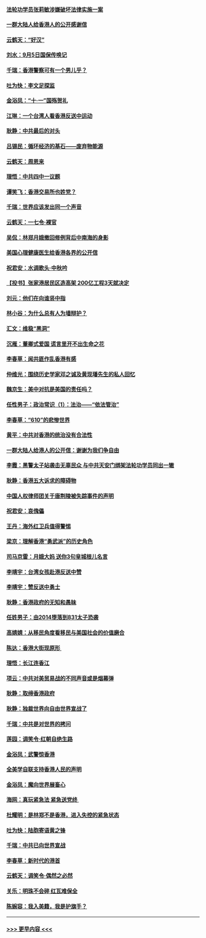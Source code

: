 #### [法轮功学员张莉敏涉嫌破坏法律实施一案](../pages/nsc993/n11517600.md?t=09130411) 
#### [一群大陆人给香港人的公开感谢信](../pages/nsc993/n11514797.md?t=09130411) 
#### [云鹤天：“好汉”](../pages/nsc993/n11513536.md?t=09130411) 
#### [刘水：9月5日国保传唤记](../pages/nsc993/n11513460.md?t=09130411) 
#### [千瑞：香港警察可有一个男儿乎？](../pages/nsc993/n11513109.md?t=09130411) 
#### [吐为快：李文足探监](../pages/nsc993/n11509622.md?t=09130411) 
#### [金浴凤：“十‧一”国殇贺礼](../pages/nsc993/n11509593.md?t=09130411) 
#### [江琳：一个台湾人看香港反送中运动](../pages/nsc993/n11509211.md?t=09130411) 
#### [耿静：中共最后的对头](../pages/nsc993/n11508308.md?t=09130411) 
#### [吕锡民：循环经济的基石——废弃物能源](../pages/nsc993/n11508212.md?t=09130411) 
#### [云鹤天：周恩来](../pages/nsc993/n11508055.md?t=09130411) 
#### [理悟：中共四中一议题](../pages/nsc993/n11507782.md?t=09130411) 
#### [谭笑飞：香港交易所也姓党？](../pages/nsc993/n11507753.md?t=09130411) 
#### [千瑞：世界应该发出同一个声音](../pages/nsc993/n11507290.md?t=09130411) 
#### [云鹤天：一七令‧裸官](../pages/nsc993/n11507177.md?t=09130411) 
#### [吴侃：林郑月娥撤回修例背后中南海的身影](../pages/nsc993/n11506876.md?t=09130411) 
#### [美国心理健康医生给香港各界的公开信](../pages/nsc993/n11506809.md?t=09130411) 
#### [祝君安：水调歌头‧中秋吟](../pages/nsc993/n11506758.md?t=09130411) 
#### [【投书】张家港居民区造高架 200亿工程3天就决定](../pages/nsc993/n11506682.md?t=09130411) 
#### [刘元：他们在向谁竖中指](../pages/nsc993/n11505384.md?t=09130411) 
#### [林小谷：为什么总有人为墙辩护？](../pages/nsc993/n11505226.md?t=09130411) 
#### [汇文：维稳“黑洞”](../pages/nsc993/n11504347.md?t=09130411) 
#### [沉雁：董卿式爱国 谎言里开不出生命之花](../pages/nsc993/n11503215.md?t=09130411) 
#### [李春草：闻共匪作乱香港有感](../pages/nsc993/n11503072.md?t=09130411) 
#### [仲维光：围绕历史学家邓之诚及黄现璠先生的私人回忆](../pages/nsc993/n11501330.md?t=09130411) 
#### [魏京生：美中对抗是美国的责任吗？](../pages/nsc993/n11500723.md?t=09130411) 
#### [任性男子：政治常识（1）：法治——“依法管治”](../pages/nsc993/n11500791.md?t=09130411) 
#### [李春草：“610”的悲惨世界](../pages/nsc993/n11501141.md?t=09130411) 
#### [黄平：中共对香港的统治没有合法性](../pages/nsc993/n11499473.md?t=09130411) 
#### [一群大陆人给港人的公开信：谢谢为我们争自由](../pages/nsc993/n11500402.md?t=09130411) 
#### [李霞：黑警太子站袭击无辜民众 与中共天安门绑架法轮功学员同出一辙](../pages/nsc993/n11499805.md?t=09130411) 
#### [耿静：香港五大诉求的障碍物](../pages/nsc993/n11497578.md?t=09130411) 
#### [中国人权律师团关于唐荆陵被失踪事件的声明](../pages/nsc993/n11500014.md?t=09130411) 
#### [祝君安：哀傀儡](../pages/nsc993/n11499776.md?t=09130411) 
#### [王丹：海外红卫兵值得警惕](../pages/nsc993/n11498138.md?t=09130411) 
#### [梁京：理解香港“勇武派”的历史角色](../pages/nsc993/n11498006.md?t=09130411) 
#### [司马京雷：月娥大妈  送你3句皇城根儿名言](../pages/nsc993/n11497885.md?t=09130411) 
#### [李靖宇：台湾女孩赴港反送中赞](../pages/nsc993/n11497721.md?t=09130411) 
#### [李靖宇：赞反送中勇士](../pages/nsc993/n11497452.md?t=09130411) 
#### [耿静：香港政府的无知和愚昧](../pages/nsc993/n11494238.md?t=09130411) 
#### [任姓男子：由2014堕落到831太子恐袭](../pages/nsc993/n11496683.md?t=09130411) 
#### [高婧婧：从移民角度看移民与美国社会的价值磨合](../pages/nsc993/n11495757.md?t=09130411) 
#### [陈达：香港大街现原形 ](../pages/nsc993/n11495441.md?t=09130411) 
#### [理悟：长江连香江](../pages/nsc993/n11495377.md?t=09130411) 
#### [项云：中共对美贸易战的不同声音或是烟幕弹](../pages/nsc993/n11494929.md?t=09130411) 
#### [耿静：取缔香港政府](../pages/nsc993/n11494218.md?t=09130411) 
#### [耿静：独裁世界向自由世界宣战了](../pages/nsc993/n11494190.md?t=09130411) 
#### [千瑞：中共是对世界的拷问](../pages/nsc993/n11493021.md?t=09130411) 
#### [莲园：调笑令‧红朝自绝生路](../pages/nsc993/n11493011.md?t=09130411) 
#### [金浴凤：武警惊香港](../pages/nsc993/n11492994.md?t=09130411) 
#### [全美学自联支持香港人民的声明](../pages/nsc993/n11492630.md?t=09130411) 
#### [金浴凤：魔向世界展畜心](../pages/nsc993/n11492599.md?t=09130411) 
#### [海网：真玩紧急法 紧急送党终 ](../pages/nsc993/n11492535.md?t=09130411) 
#### [杜耀明：是林郑不是香港，进入失控的紧急状态](../pages/nsc993/n11491420.md?t=09130411) 
#### [吐为快：陆胞寄语黄之锋](../pages/nsc993/n11491117.md?t=09130411) 
#### [千瑞：中共已向世界宣战](../pages/nsc993/n11490123.md?t=09130411) 
#### [李春草：新时代的港首](../pages/nsc993/n11489864.md?t=09130411) 
#### [云鹤天：调笑令·偶然之必然](../pages/nsc993/n11489701.md?t=09130411) 
#### [关乐：明珠不会碎 红瓦难保全](../pages/nsc993/n11489647.md?t=09130411) 
#### [陈婉容：我入美籍，我是护旗手？](../pages/nsc993/n11487908.md?t=09130411) 

----
#### [ >>> 更早内容 <<< ](../indexes/nsc993-earlier.md)
